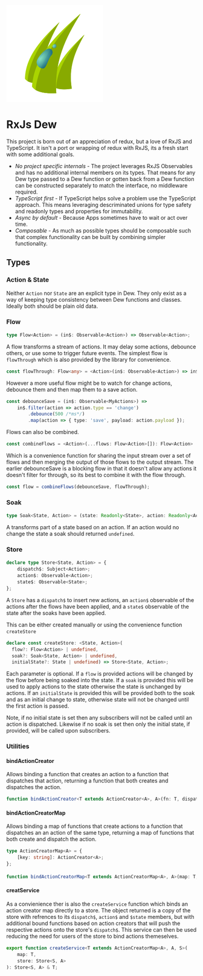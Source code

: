 <img title="logo" src="logo/logo.png" style="{width: 20em; height: 20em;}">

# RxJs Dew

This project is born out of an appreciation of redux, but a love of RxJS and
TypeScript. It isn't a port or wrapping of redux with RxJS, its a fresh start
with some additional goals.

- *No project specific internals* - The project leverages RxJS Observables and
  has no additional internal members on its types.  That means for any Dew
  type passed to a Dew function or gotten back from a Dew function can be
  constructed separately to match the interface, no middleware required.
- *TypeScript first* - If TypeScript helps solve a problem use the TypeScript
  approach. This means leveraging descriminated unions for type safety and
  readonly types and properties for immutability.
- *Async by default* - Because Apps sometimes have to wait or act over time.
- *Composable* - As much as possible types should be composable such that
  complex functionality can be built by combining simpler functionality.

## Types

### Action & State

Neither `Action` nor `State` are an explicit type in Dew. They only exist as a
way of keeping type consistency between Dew functions and classes.  Ideally
both should be plain old data.

### Flow

```typescript
type Flow<Action> = (in$: Observable<Action>) => Observable<Action>;
```

A flow transforms a stream of actions. It may delay some actions, debounce
others, or use some to trigger future events.  The simplest flow is
`flowThrough` which is also provided by the library for convenience.

```typescript
const flowThrough: Flow<any> = <Action>(in$: Observable<Action>) => in$;
```

However a more useful flow might be to watch for change actions, debounce them
and then map them to a save action.

```typescript
const debounceSave = (in$: Observable<MyActions>) =>
    in$.filter(action => action.type == 'change')
        .debounce(500 /*ms*/)
        .map(action => { type: 'save', payload: action.payload });
```

Flows can also be combined.

```typescript
const combineFlows = <Action>(...flows: Flow<Action>[]): Flow<Action>
```

Which is a convenience function for sharing the input stream over a set
of flows and then merging the output of those flows to the output stream. The
earlier debounceSave is a blocking flow in that it doesn't allow any actions it
doesn't filter for through, so its best to combine it with the flow through.

```typescript
const flow = combineFlows(debounceSave, flowThrough);
```

### Soak

```typescript
type Soak<State, Action> = (state: Readonly<State>, action: Readonly<Action>) => Partial<State, keyof State> | undefined;
```

A transforms part of a state based on an action.  If an action would no change
the state a soak should returned `undefined`.

### Store

```typescript
declare type Store<State, Action> = {
    dispatch$: Subject<Action>;
    action$: Observable<Action>;
    state$: Observable<State>;
};
```

A `Store` has a `dispatch$` to insert new actions, an `action$` observable of
the actions after the flows have been applied, and a `state$` observable of
the state after the soaks have been applied.

This can be either created manually or using the convenience function `createStore`

```typescript
declare const createStore: <State, Action>(
  flow?: Flow<Action> | undefined,
  soak?: Soak<State, Action> | undefined,
  initialState?: State | undefined) => Store<State, Action>;

```

Each parameter is optional.  If a `flow` is provided actions will be changed by
the flow before being soaked into the state.  If a `soak` is provided this will
be used to apply actions to the state otherwise the state is unchanged by actions.
If an `initialState` is provided this will be provided both to the soak and
as an initial change to state, otherwise state will not be changed until the
first action is passed.

Note, if no initial state is set then any subscribers will not be called until
an action is dispatched. Likewise if no soak is set then only the initial state,
if provided, will be called upon subscribers.

### Utilities

#### bindActionCreator

Allows binding a function that creates an action to a function that dispatches that
action, returning a function that both creates and dispatches the action.

```typescript
function bindActionCreator<T extends ActionCreator<A>, A>(fn: T, dispatch: (action: A) => void): T;
```

#### bindActionCreatorMap

Allows binding a map of functions that create actions to a function that dispatches
an an action of the same type, returning a map of functions that both create and
dispatch the action.

```typescript
type ActionCreatorMap<A> = {
    [key: string]: ActionCreator<A>;
};

function bindActionCreatorMap<T extends ActionCreatorMap<A>, A>(map: T, dispatch: (action: A) => void): T;
```

#### creatService

As a convienience ther is also the `createService` function which binds an action
creator map directly to a store.  The object returned is a copy of the store with
refrences to its `dispatch$`, `action$` and `$state` members, but with additional
bound functions based on action creators that will push the respective actions
onto the store's `dispatch$`. This service can then be used reducing the need for
users of the store to bind actions themeselves.

```typescript
export function createService<T extends ActionCreatorMap<A>, A, S>(
    map: T,
    store: Store<S, A>
): Store<S, A> & T;
```